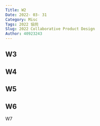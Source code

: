 ```yaml
---
Title: W2
Date: 2022- 03- 31
Category: Misc
Tags: 2022 協同
Slug: 2022 Collaborative Product Design
Author: 40923243
---
```

W3
---
W4
---
W5
---
W6
---
W7

<!-- PELICAN_END_SUMMARY -->